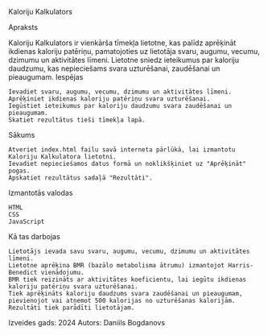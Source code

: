 Kaloriju Kalkulators

Apraksts

Kaloriju Kalkulators ir vienkārša tīmekļa lietotne, kas palīdz aprēķināt ikdienas kaloriju patēriņu, pamatojoties uz lietotāja svaru, augumu, vecumu, dzimumu un aktivitātes līmeni. Lietotne sniedz ieteikumus par kaloriju daudzumu, kas nepieciešams svara uzturēšanai, zaudēšanai un pieaugumam.
Iespējas

    Ievadiet svaru, augumu, vecumu, dzimumu un aktivitātes līmeni.
    Aprēķiniet ikdienas kaloriju patēriņu svara uzturēšanai.
    Iegūstiet ieteikumus par kaloriju daudzumu svara zaudēšanai un pieaugumam.
    Skatiet rezultātus tieši tīmekļa lapā.

Sākums

    Atveriet index.html failu savā interneta pārlūkā, lai izmantotu Kaloriju Kalkulatora lietotni.
    Ievadiet nepieciešamos datus formā un noklikšķiniet uz "Aprēķināt" pogas.
    Apskatiet rezultātus sadaļā "Rezultāti".

Izmantotās valodas

    HTML
    CSS
    JavaScript

Kā tas darbojas

    Lietotājs ievada savu svaru, augumu, vecumu, dzimumu un aktivitātes līmeni.
    Lietotne aprēķina BMR (bazālo metabolisma ātrumu) izmantojot Harris-Benedict vienādojumu.
    BMR tiek reizināts ar aktivitātes koeficientu, lai iegūtu ikdienas kaloriju patēriņu svara uzturēšanai.
    Tiek aprēķināts kaloriju daudzums svara zaudēšanai un pieaugumam, pievienojot vai atņemot 500 kalorijas no uzturēšanas kalorijām.
    Rezultāti tiek parādīti lietotājam.

Izveides gads: 2024
Autors: Daniils Bogdanovs